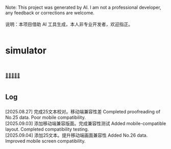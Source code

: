 Note: This project was generated by AI. I am not a professional developer, any feedback or corrections are welcome. <br /><br />
说明：本项目借助 AI 工具生成，本人非专业开发者，欢迎指正。<br /><br />

# simulator
<br /><br />
[🚌🚌🚌🚌🚌](https://melon0221.github.io/simulator/)<br /><br />


## Log <br />
### 
[2025.08.27] 完成25文本校对。移动端兼容性差 Completed proofreading of No.25 data. Poor mobile compatibility. <br />
[2025.09.03] 添加移动端兼容版面。完成兼容性测试 Added mobile-compatible layout. Completed compatibility testing. <br />
[2025.09.04] 添加25文本。提升移动端画面兼容性 Added No.26 data. Improved mobile screen compatibility. <br />

